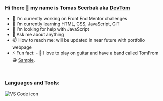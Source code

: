 ### Hi there 👋 my name is Tomas Scerbak aka [DevTom](https://github.com/TomasScerbak)


- 🔭 I’m currently working on Front End Mentor challenges
- 🌱 I’m currently learning HTML, CSS, JavaScript, GIT
- 🤔 I’m looking for help with JavaScript
- 💬 Ask me about anything
- 📫 How to reach me: will be updated in near future with portfolio webpage
- ⚡ Fun fact: - 🎸 I love to play on guitar and have a band called TomFrom 😀 [Sample](https://www.youtube.com/watch?v=OyTDlOezZGw).

<br />

### Languages and Tools:

![VS Code icon](\OneDrive\Desktop\HTML_CSS\myGitRepoProfile/vscode.png "MarineGEO logo")
